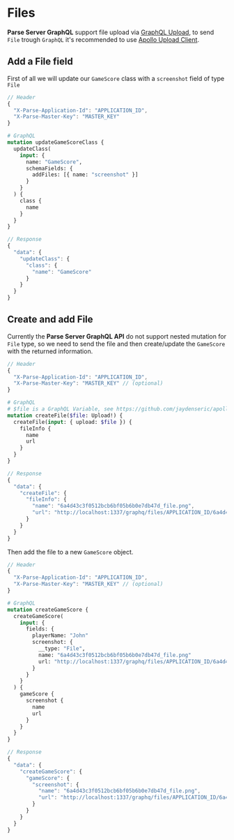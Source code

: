 # Files

**Parse Server GraphQL** support file upload via [GraphQL Upload](https://github.com/jaydenseric/graphql-upload), to send `File` trough `GraphQL` it's recommended to use [Apollo Upload Client](https://github.com/jaydenseric/apollo-upload-client).

## Add a File field
First of all we will update our `GameScore` class with a `screenshot` field of type `File`

```js
// Header
{
  "X-Parse-Application-Id": "APPLICATION_ID",
  "X-Parse-Master-Key": "MASTER_KEY"
}
```
```graphql
# GraphQL
mutation updateGameScoreClass {
  updateClass(
    input: { 
      name: "GameScore",
      schemaFields: { 
        addFiles: [{ name: "screenshot" }]
      }
    }
  ) {
    class {
      name
    }
  }
}
```
```js
// Response
{
  "data": {
    "updateClass": {
      "class": {
        "name": "GameScore"
      }
    }
  }
}
```

## Create and add File

Currently the **Parse Server GraphQL API** do not support nested mutation for `File` type, so we need to send the file and then create/update the `GameScore` with the returned information.

```js
// Header
{
  "X-Parse-Application-Id": "APPLICATION_ID",
  "X-Parse-Master-Key": "MASTER_KEY" // (optional)
}
```
```graphql
# GraphQL
# $file is a GraphQL Variable, see https://github.com/jaydenseric/apollo-upload-client
mutation createFile($file: Upload!) {
  createFile(input: { upload: $file }) {
    fileInfo {
      name
      url
    }
  }
}
```
```js
// Response
{
  "data": {
    "createFile": {
      "fileInfo": {
        "name": "6a4d43c3f0512bcb6bf05b6b0e7db47d_file.png",
        "url": "http://localhost:1337/graphq/files/APPLICATION_ID/6a4d43c3f0512bcb6bf05b6b0e7db47d_file.png"
      }
    }
  }
}
```

Then add the file to a new `GameScore` object.
```js
// Header
{
  "X-Parse-Application-Id": "APPLICATION_ID",
  "X-Parse-Master-Key": "MASTER_KEY" // (optional)
}
```
```graphql
# GraphQL
mutation createGameScore {
  createGameScore(
    input: {
      fields: {
        playerName: "John"
        screenshot: {
          __type: "File",
          name: "6a4d43c3f0512bcb6bf05b6b0e7db47d_file.png"
          url: "http://localhost:1337/graphq/files/APPLICATION_ID/6a4d43c3f0512bcb6bf05b6b0e7db47d_file.png"
        }
      }
    }
  ) {
    gameScore {
      screenshot {
        name
        url
      }
    }
  }
}
```
```js
// Response
{
  "data": {
    "createGameScore": {
      "gameScore": {
        "screenshot": {
          "name": "6a4d43c3f0512bcb6bf05b6b0e7db47d_file.png",
          "url": "http://localhost:1337/graphq/files/APPLICATION_ID/6a4d43c3f0512bcb6bf05b6b0e7db47d_file.png"
        }
      }
    }
  }
}
```
